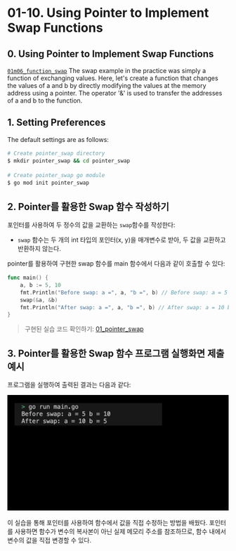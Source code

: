 # 01-10. Using Pointer to Implement Swap Functions

## 0. Using Pointer to Implement Swap Functions
[`01m06_function_swap`](./01m06_function_swap.md) The swap example in the practice was simply a function of exchanging values. Here, let's create a function that changes the values of a and b by directly modifying the values at the memory address using a pointer. The operator '&' is used to transfer the addresses of a and b to the function.

## 1. Setting Preferences
The default settings are as follows:
```sh
# Create pointer_swap directory
$ mkdir pointer_swap && cd pointer_swap

# Create pointer_swap go module 
$ go mod init pointer_swap
```

## 2. Pointer를 활용한 Swap 함수 작성하기
포인터를 사용하여 두 정수의 값을 교환하는 `swap`함수를 작성한다: 
- `swap` 함수는 두 개의 int 타입의 포인터(x, y)을 매개변수로 받아, 두 값을 교환하고 반환하지 않는다.

pointer를 활용하여 구현한 swap 함수를 main 함수에서 다음과 같이 호출할 수 있다:
```go
func main() {
    a, b := 5, 10
    fmt.Println("Before swap: a =", a, "b =", b) // Before swap: a = 5 b = 10
    swap(&a, &b)
    fmt.Println("After swap: a =", a, "b =", b) // After swap: a = 10 b = 5
}
```
> 구현된 실습 코드 확인하기: [01_pointer_swap](../code/01_pointer_swap/)

## 3. Pointer를 활용한 Swap 함수 프로그램 실행화면 제출 예시
프로그램을 실행하여 출력된 결과는 다음과 같다:
<div style="text-align: center;">
   <img src="../assets/01_basic_pointer_swap_result_example.png" alt="01_basic_pointer_swap_result_example" width="600"/>
</div>

이 실습을 통해 포인터를 사용하여 함수에서 값을 직접 수정하는 방법을 배웠다. 포인터를 사용하면 함수가 변수의 복사본이 아닌 실제 메모리 주소를 참조하므로, 함수 내에서 변수의 값을 직접 변경할 수 있다. 